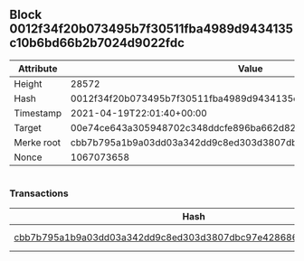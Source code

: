 ## Block 0012f34f20b073495b7f30511fba4989d9434135c10b6bd66b2b7024d9022fdc

Attribute | Value
--- | ---
Height | 28572
Hash | 0012f34f20b073495b7f30511fba4989d9434135c10b6bd66b2b7024d9022fdc
Timestamp | 2021-04-19T22:01:40+00:00
Target | 00e74ce643a305948702c348ddcfe896ba662d82c1a228faf4ad12250f07334e
Merke root | cbb7b795a1b9a03dd03a342dd9c8ed303d3807dbc97e428686ac11cd8ab8bf47
Nonce | 1067073658

```

```

### Transactions

Hash | Amount
--- | ---
[cbb7b795a1b9a03dd03a342dd9c8ed303d3807dbc97e428686ac11cd8ab8bf47](cbb7b795a1b9a03dd03a342dd9c8ed303d3807dbc97e428686ac11cd8ab8bf47.md) | 10.00000000 SKEPTI 
